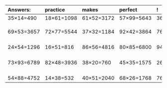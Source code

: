 | Answers: | practice | makes | perfect | ! |
| :--- | :--- | :--- | :--- | :--- |
| 35×14=490 | 18×61=1098 | 61×52=3172 | 57×99=5643 | 36×33=1188 | 
|   |   |   |   |   | 
|   |   |   |   |   | 
|   |   |   |   |   | 
| 69×53=3657 | 72×77=5544 | 37×32=1184 | 92×42=3864 | 76×26=1976 | 
|   |   |   |   |   | 
|   |   |   |   |   | 
|   |   |   |   |   | 
|   |   |   |   |   | 
| 24×54=1296 | 16×51=816 | 86×56=4816 | 80×85=6800 | 94×89=8366 | 
|   |   |   |   |   | 
|   |   |   |   |   | 
|   |   |   |   |   | 
|   |   |   |   |   | 
| 73×93=6789 | 82×48=3936 | 38×20=760 | 45×35=1575 | 26×36=936 | 
|   |   |   |   |   | 
|   |   |   |   |   | 
|   |   |   |   |   | 
|   |   |   |   |   | 
| 54×88=4752 | 14×38=532 | 40×51=2040 | 68×26=1768 | 76×79=6004 | 
